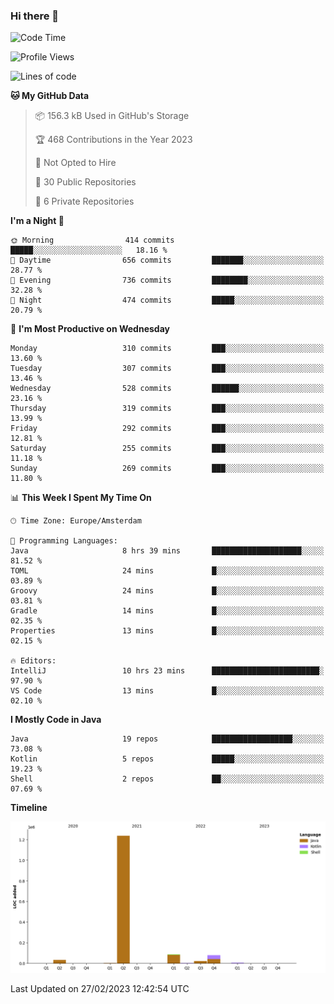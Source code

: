 ### Hi there 👋


<!--START_SECTION:waka-->
![Code Time](http://img.shields.io/badge/Code%20Time-3%2C036%20hrs%2029%20mins-blue)

![Profile Views](http://img.shields.io/badge/Profile%20Views-1-blue)

![Lines of code](https://img.shields.io/badge/From%20Hello%20World%20I%27ve%20Written-1.5%20million%20lines%20of%20code-blue)

**🐱 My GitHub Data** 

> 📦 156.3 kB Used in GitHub's Storage 
 > 
> 🏆 468 Contributions in the Year 2023
 > 
> 🚫 Not Opted to Hire
 > 
> 📜 30 Public Repositories 
 > 
> 🔑 6 Private Repositories 
 > 
**I'm a Night 🦉** 

```text
🌞 Morning                414 commits         █████░░░░░░░░░░░░░░░░░░░░   18.16 % 
🌆 Daytime                656 commits         ███████░░░░░░░░░░░░░░░░░░   28.77 % 
🌃 Evening                736 commits         ████████░░░░░░░░░░░░░░░░░   32.28 % 
🌙 Night                  474 commits         █████░░░░░░░░░░░░░░░░░░░░   20.79 % 
```
📅 **I'm Most Productive on Wednesday** 

```text
Monday                   310 commits         ███░░░░░░░░░░░░░░░░░░░░░░   13.60 % 
Tuesday                  307 commits         ███░░░░░░░░░░░░░░░░░░░░░░   13.46 % 
Wednesday                528 commits         ██████░░░░░░░░░░░░░░░░░░░   23.16 % 
Thursday                 319 commits         ███░░░░░░░░░░░░░░░░░░░░░░   13.99 % 
Friday                   292 commits         ███░░░░░░░░░░░░░░░░░░░░░░   12.81 % 
Saturday                 255 commits         ███░░░░░░░░░░░░░░░░░░░░░░   11.18 % 
Sunday                   269 commits         ███░░░░░░░░░░░░░░░░░░░░░░   11.80 % 
```


📊 **This Week I Spent My Time On** 

```text
🕑︎ Time Zone: Europe/Amsterdam

💬 Programming Languages: 
Java                     8 hrs 39 mins       ████████████████████░░░░░   81.52 % 
TOML                     24 mins             █░░░░░░░░░░░░░░░░░░░░░░░░   03.89 % 
Groovy                   24 mins             █░░░░░░░░░░░░░░░░░░░░░░░░   03.81 % 
Gradle                   14 mins             █░░░░░░░░░░░░░░░░░░░░░░░░   02.35 % 
Properties               13 mins             █░░░░░░░░░░░░░░░░░░░░░░░░   02.15 % 

🔥 Editors: 
IntelliJ                 10 hrs 23 mins      ████████████████████████░   97.90 % 
VS Code                  13 mins             █░░░░░░░░░░░░░░░░░░░░░░░░   02.10 % 
```

**I Mostly Code in Java** 

```text
Java                     19 repos            ██████████████████░░░░░░░   73.08 % 
Kotlin                   5 repos             █████░░░░░░░░░░░░░░░░░░░░   19.23 % 
Shell                    2 repos             ██░░░░░░░░░░░░░░░░░░░░░░░   07.69 % 
```



**Timeline**

![Lines of Code chart](https://raw.githubusercontent.com/powercasgamer/powercasgamer/master/assets/bar_graph.png)


 Last Updated on 27/02/2023 12:42:54 UTC
<!--END_SECTION:waka-->
